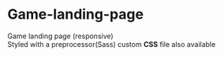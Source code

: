 # Game-landing-page
Game landing page (responsive)
<br>Styled with a preprocessor(Sass) custom <b>CSS</b> file also available

